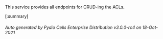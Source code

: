 






This service provides all endpoints for CRUD-ing the ACLs.

[:summary]

###### Auto generated by Pydio Cells Enterprise Distribution v3.0.0-rc4 on 18-Oct-2021
